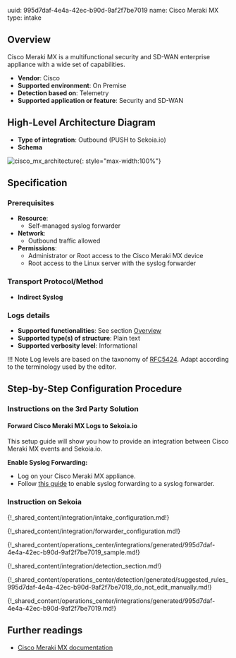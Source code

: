 uuid: 995d7daf-4e4a-42ec-b90d-9af2f7be7019
name: Cisco Meraki MX
type: intake

## Overview

Cisco Meraki MX is a multifunctional security and SD-WAN enterprise appliance with a wide set of capabilities.

- **Vendor**: Cisco
- **Supported environment**: On Premise
- **Detection based on**: Telemetry
- **Supported application or feature**: Security and SD-WAN

## High-Level Architecture Diagram

- **Type of integration**: Outbound (PUSH to Sekoia.io)
- **Schema**

![cisco_mx_architecture](/assets/integration/cisco_mx_architecture.png){: style="max-width:100%"}

## Specification

### Prerequisites

- **Resource**:
    - Self-managed syslog forwarder
- **Network**:
    - Outbound traffic allowed
- **Permissions**:
    - Administrator or Root access to the Cisco Meraki MX device
    - Root access to the Linux server with the syslog forwarder

### Transport Protocol/Method

- **Indirect Syslog**

### Logs details

- **Supported functionalities**: See section [Overview](#overview)
- **Supported type(s) of structure**: Plain text
- **Supported verbosity level**: Informational

!!! Note
    Log levels are based on the taxonomy of [RFC5424](https://datatracker.ietf.org/doc/html/rfc5424). Adapt according to the terminology used by the editor.

## Step-by-Step Configuration Procedure

### Instructions on the 3rd Party Solution

#### Forward Cisco Meraki MX Logs to Sekoia.io

This setup guide will show you how to provide an integration between Cisco Meraki MX events and Sekoia.io.

**Enable Syslog Forwarding:**
   - Log on your Cisco Meraki MX appliance.
   - Follow [this guide](https://documentation.meraki.com/General_Administration/Monitoring_and_Reporting/Syslog_Server_Overview_and_Configuration#Configure_Dashboard) to enable syslog forwarding to a syslog forwarder.

### Instruction on Sekoia

{!_shared_content/integration/intake_configuration.md!}

{!_shared_content/integration/forwarder_configuration.md!}

{!_shared_content/operations_center/integrations/generated/995d7daf-4e4a-42ec-b90d-9af2f7be7019_sample.md!}

{!_shared_content/integration/detection_section.md!}

{!_shared_content/operations_center/detection/generated/suggested_rules_995d7daf-4e4a-42ec-b90d-9af2f7be7019_do_not_edit_manually.md!}

{!_shared_content/operations_center/integrations/generated/995d7daf-4e4a-42ec-b90d-9af2f7be7019.md!}

## Further readings

- [Cisco Meraki MX documentation](https://documentation.meraki.com/MX)